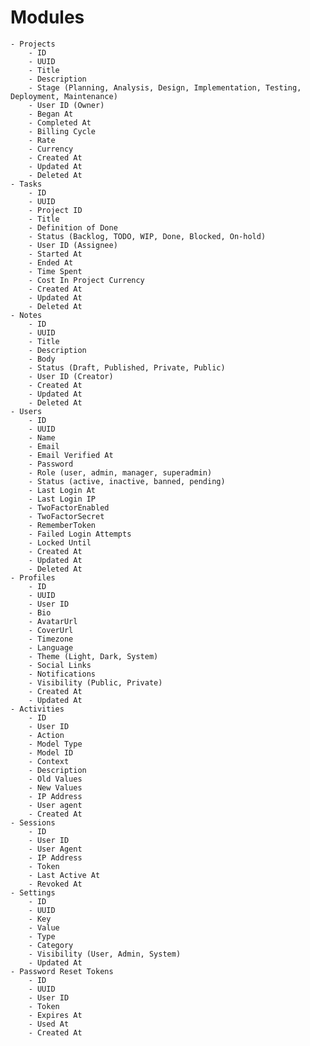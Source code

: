 # Modules

    - Projects
    	- ID
    	- UUID
    	- Title
    	- Description
    	- Stage (Planning, Analysis, Design, Implementation, Testing, Deployment, Maintenance)
    	- User ID (Owner)
    	- Began At
    	- Completed At
    	- Billing Cycle
    	- Rate
    	- Currency
    	- Created At
    	- Updated At
    	- Deleted At
    - Tasks
    	- ID
    	- UUID
    	- Project ID
    	- Title
    	- Definition of Done
    	- Status (Backlog, TODO, WIP, Done, Blocked, On-hold)
    	- User ID (Assignee)
    	- Started At
    	- Ended At
    	- Time Spent
    	- Cost In Project Currency
    	- Created At
    	- Updated At
    	- Deleted At
    - Notes
    	- ID
    	- UUID
    	- Title
    	- Description
    	- Body
    	- Status (Draft, Published, Private, Public)
    	- User ID (Creator)
    	- Created At
    	- Updated At
    	- Deleted At
    - Users
        - ID
        - UUID
        - Name
        - Email
        - Email Verified At
        - Password
        - Role (user, admin, manager, superadmin)
        - Status (active, inactive, banned, pending)
        - Last Login At
        - Last Login IP
        - TwoFactorEnabled
        - TwoFactorSecret
        - RememberToken
        - Failed Login Attempts
        - Locked Until
        - Created At
    	- Updated At
    	- Deleted At
    - Profiles
        - ID
        - UUID
        - User ID
        - Bio
        - AvatarUrl
        - CoverUrl
        - Timezone
        - Language
        - Theme (Light, Dark, System)
        - Social Links
        - Notifications
        - Visibility (Public, Private)
        - Created At
        - Updated At
    - Activities
        - ID
        - User ID
        - Action
        - Model Type
        - Model ID
        - Context
        - Description
        - Old Values
        - New Values
        - IP Address
        - User agent
        - Created At
    - Sessions
        - ID
        - User ID
        - User Agent
        - IP Address
        - Token
        - Last Active At
        - Revoked At
    - Settings
        - ID
        - UUID
        - Key
        - Value
        - Type
        - Category
        - Visibility (User, Admin, System)
        - Updated At
    - Password Reset Tokens
        - ID
        - UUID
        - User ID
        - Token
        - Expires At
        - Used At
        - Created At
